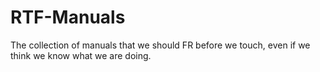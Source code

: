# RTF-Manuals
The collection of manuals that we should FR before we touch, even if we think we know what we are doing.
